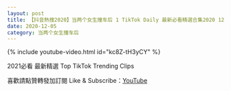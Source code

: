 ```yaml
---
layout: post
title: 【抖音熱搜2020】当两个女生撞车后 1 TikTok Daily 最新必看精選合集2020 12 05
date: 2020-12-05
category: 当两个女生撞车后
---
```


{% include youtube-video.html id="kc8Z-tH3yCY" %}

2021必看 最新精選 Top TikTok Trending Clips

喜歡請點贊轉發加訂閱 Like & Subscribe：[YouTube](https://www.youtube.com/channel/UCAoR7VcanIPd04uEq_GIylA/videos)

